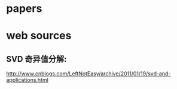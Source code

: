 # papers

# web sources

## SVD 奇异值分解:
http://www.cnblogs.com/LeftNotEasy/archive/2011/01/19/svd-and-applications.html
